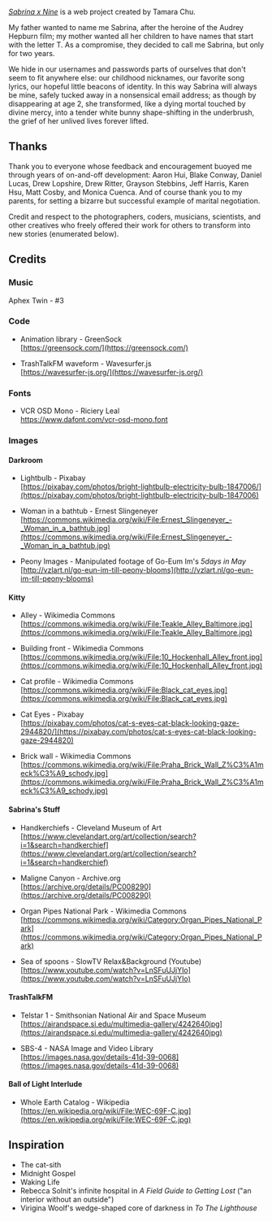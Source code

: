 _[Sabrina x Nine](https://sabrinaxnine.com)_ is a web project created by Tamara Chu.

My father wanted to name me Sabrina, after the heroine of the Audrey Hepburn film; my mother wanted all her children to have names that start with the letter T. As a compromise, they decided to call me Sabrina, but only for two years.

We hide in our usernames and passwords parts of ourselves that don't seem to fit anywhere else: our childhood nicknames, our favorite song lyrics, our hopeful little beacons of identity. In this way Sabrina will always be mine, safely tucked away in a nonsensical email address; as though by disappearing at age 2, she transformed, like a dying mortal touched by divine mercy, into a tender white bunny shape-shifting in the underbrush, the grief of her unlived lives forever lifted.

## Thanks

Thank you to everyone whose feedback and encouragement buoyed me through years of on-and-off development: Aaron Hui, Blake Conway, Daniel Lucas, Drew Lopshire, Drew Ritter, Grayson Stebbins, Jeff Harris, Karen Hsu, Matt Cosby, and Monica Cuenca. And of course thank you to my parents, for setting a bizarre but successful example of marital negotiation.

Credit and respect to the photographers, coders, musicians, scientists, and other creatives who freely offered their work for others to transform into new stories (enumerated below).

## Credits

### Music

Aphex Twin - #3

### Code

- Animation library - GreenSock<br />
[https://greensock.com/](https://greensock.com/)

- TrashTalkFM waveform - Wavesurfer.js<br />
[https://wavesurfer-js.org/](https://wavesurfer-js.org/)

### Fonts

- VCR OSD Mono - Riciery Leal<br />
https://www.dafont.com/vcr-osd-mono.font

### Images

#### Darkroom

- Lightbulb - Pixabay<br />
[https://pixabay.com/photos/bright-lightbulb-electricity-bulb-1847006/](https://pixabay.com/photos/bright-lightbulb-electricity-bulb-1847006)

- Woman in a bathtub - Ernest Slingeneyer<br />
[https://commons.wikimedia.org/wiki/File:Ernest_Slingeneyer_-_Woman_in_a_bathtub.jpg](https://commons.wikimedia.org/wiki/File:Ernest_Slingeneyer_-_Woman_in_a_bathtub.jpg)

- Peony Images - Manipulated footage of Go-Eum Im's <em>5days in May</em><br />
[http://vzlart.nl/go-eun-im-till-peony-blooms](http://vzlart.nl/go-eun-im-till-peony-blooms)

#### Kitty

- Alley - Wikimedia Commons<br />
[https://commons.wikimedia.org/wiki/File:Teakle_Alley_Baltimore.jpg](https://commons.wikimedia.org/wiki/File:Teakle_Alley_Baltimore.jpg)

- Building front - Wikimedia Commons<br />
[https://commons.wikimedia.org/wiki/File:10_Hockenhall_Alley_front.jpg](https://commons.wikimedia.org/wiki/File:10_Hockenhall_Alley_front.jpg)

- Cat profile - Wikimedia Commons<br />
[https://commons.wikimedia.org/wiki/File:Black_cat_eyes.jpg](https://commons.wikimedia.org/wiki/File:Black_cat_eyes.jpg)

- Cat Eyes - Pixabay<br />
[https://pixabay.com/photos/cat-s-eyes-cat-black-looking-gaze-2944820/](https://pixabay.com/photos/cat-s-eyes-cat-black-looking-gaze-2944820)

- Brick wall - Wikimedia Commons<br />
[https://commons.wikimedia.org/wiki/File:Praha_Brick_Wall_Z%C3%A1meck%C3%A9_schody.jpg](https://commons.wikimedia.org/wiki/File:Praha_Brick_Wall_Z%C3%A1meck%C3%A9_schody.jpg)

#### Sabrina's Stuff

- Handkerchiefs - Cleveland Museum of Art<br />
[https://www.clevelandart.org/art/collection/search?i=1&search=handkerchief](https://www.clevelandart.org/art/collection/search?i=1&search=handkerchief)

- Maligne Canyon - Archive.org<br />
[https://archive.org/details/PC008290](https://archive.org/details/PC008290)

- Organ Pipes National Park - Wikimedia Commons<br />
[https://commons.wikimedia.org/wiki/Category:Organ_Pipes_National_Park](https://commons.wikimedia.org/wiki/Category:Organ_Pipes_National_Park)

- Sea of spoons - SlowTV Relax&Background (Youtube)<br />
[https://www.youtube.com/watch?v=LnSFuUJjYIo](https://www.youtube.com/watch?v=LnSFuUJjYIo)

#### TrashTalkFM

- Telstar 1 - Smithsonian National Air and Space Museum<br />
[https://airandspace.si.edu/multimedia-gallery/4242640jpg](https://airandspace.si.edu/multimedia-gallery/4242640jpg)

- SBS-4 - NASA Image and Video Library<br />
[https://images.nasa.gov/details-41d-39-0068](https://images.nasa.gov/details-41d-39-0068)

#### Ball of Light Interlude

- Whole Earth Catalog - Wikipedia<br />
[https://en.wikipedia.org/wiki/File:WEC-69F-C.jpg](https://en.wikipedia.org/wiki/File:WEC-69F-C.jpg)

## Inspiration

- The cat-sith
- Midnight Gospel
- Waking Life
- Rebecca Solnit's infinite hospital in _A Field Guide to Getting Lost_ ("an interior without an outside")
- Virigina Woolf's wedge-shaped core of darkness in _To The Lighthouse_
